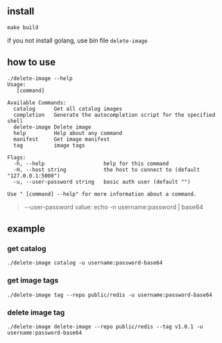 ## install
```shell
make build
```
if you not install golang, use bin file `delete-image`

## how to use
```shell
./delete-image --help
Usage:
   [command]

Available Commands:
  catalog      Get all catalog images
  completion   Generate the autocompletion script for the specified shell
  delete-image Delete image
  help         Help about any command
  manifest     Get image manifest
  tag          image tags

Flags:
  -h, --help                   help for this command
  -H, --host string            the host to connect to (default "127.0.0.1:5000")
  -u, --user-password string   basic auth user (default "")

Use " [command] --help" for more information about a command.
```
> --user-password value: echo -n username:password | base64

## example
### get catalog
```shell
./delete-image catalog -u username:password-base64
```
### get image tags
```shell
./delete-image tag --repo public/redis -u username:password-base64
```

### delete image tag
```shell
./delete-image delete-image --repo public/redis --tag v1.0.1 -u username:password-base64
```

